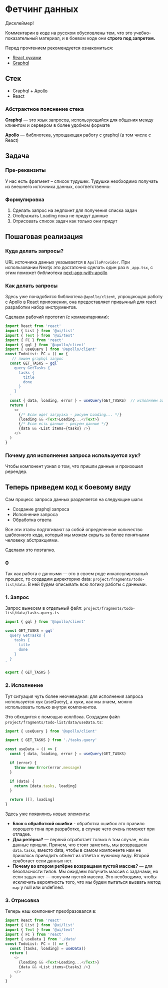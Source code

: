 # Фетчинг данных

Дисклеймер!

Комментарии в коде на русском обусловлены тем, что это учебно-показательный материал, и в боевом коде они **строго под запретом.**

Перед прочтением рекомендуется ознакомиться:

- [React хуками](https://ru.reactjs.org/docs/hooks-intro.html)
- [Graphql](https://graphql.org)

## Стек

- Graphql + [Apollo](https://www.apollographql.com)
- React

### Абстрактное пояснение стека

**Graphql** — это язык запросов, использующийся для общения между клиентом и сервером в более удобном формате

**Apollo** — библиотека, упрощающая работу с graphql (в том числе с React)

## Задача

### Пре-реквизиты

У нас есть фрагмент – список тудушек. Тудушки необходимо получать из внешнего источника данных, соответственно:

### Формулировка

1. Сделать запрос на эндпоинт для получения списка задач
2. Отображать Loading пока не придут данные
3. Отрисовать список задач как только они придут

## Пошаговая реализация

### Куда делать запросы?

URL источника данных указывается в `ApolloProvider`. При использовании Nextjs это достаточно сделать один раз в `_app.tsx`, с этим поможет библиотека [next-app-with-apollo](https://github.com/atls/nextjs/tree/master/packages/next-app-with-apollo)

### Как делать запросы

Здесь уже понадобится библиотека `@apollo/client`, упрощающая работу с Apollo в React приложении, она предоставляет привычный для react разработки набор инструментов.

Сделаем рабочий прототип (с комментариями):

```js
import React from 'react'
import { List } from '@ui/list'
import { Text } from '@ui/text'
import { FC } from 'react'
import { gql } from '@apollo/client'
import { useQuery } from '@apollo/client'
const TodoList: FC = () => {
   // пишем graphql запрос
  const GET_TASKS = gql`
    query GetTasks {
      tasks {
        title
        done
      }
    }
  `
  const { data, loading, error } = useQuery(GET_TASKS)  // исполняем запрос
  return (
    <>
      {/* Если идет загрузка - рисуем Loading... */}
      {loading && <Text>Loading...</Text>}
      {/* Если есть данные - рисуем данные */}
      {data && <List items={tasks} />}
    </>
  )
}
```

### Почему для исполнения запроса используется хук?

Чтобы компонент узнал о том, что пришли данные и произошел ререндер.

## Теперь приведем код к боевому виду

Сам процесс запроса данных разделяется на следующие шаги:

- Создание graphql запроса
- Исполнение запроса
- Обработка ответа

Все эти этапы подтягивают за собой определенное количество шаблонного кода, который мы можем скрыть за более понятными человеку абстракциями.

Сделаем это поэтапно.

### 0

Так как работа с данными — это в своем роде инкапсулированый процесс, то создадим директорию data: `project/fragments/todo-list/data`. В ней будем описывать всю логику работы с данными.

### 1. Запрос

Запрос вынесем в отдельный файл: `project/fragments/todo-list/data/tasks.query.ts`

```js
import { gql } from '@apollo/client'

const GET_TASKS = gql`
  query GetTasks {
    tasks {
      title
      done
    }
  }
`

export { GET_TASKS }
```

### 2. Исполнение

Тут ситуация чуть более неочевидная: для исполнения запроса используется хук (useQuery), а хуки, как мы знаем, можно использовать только внутри компонентов.

Это обходится с помощью коллбэка. Создадим файл `project/fragments/todo-list/data/useData.ts`:

```js
import { useQuery } from '@apollo/client'

import { GET_TASKS } from './tasks.query'

const useData = () => {
  const { data, loading, error } = useQuery(GET_TASKS)

  if (error) {
    throw new Error(error.message)
  }

  if (data) {
    return [data.tasks, loading]
  }

  return [[], loading]
}
```

Здесь уже появились новые элементы:

- **Блок с обработкой ошибки** - обработка ошибок это правило хорошего тона при разработке, в случае чего очень поможет при отладке.
- **Два ретёрна?** — первый отработает только в том случае, если данные пришли. Причем, что стоит заметить, мы возвращаем `data.tasks`, вместо data, чтобы в самом компоненте нам не пришлось приводить объект из ответа к нужному виду. Второй сработает если данных нет.
- **Почему во втором ретёрне возвращаем пустой массив?** — для безопасности типов. Мы ожидаем получить массив с задачами, но если задач нет — получим пустой массив.
  Это необходимо, чтобы исключить вероятность того, что мы будем пытаться вызвать метод `map` у null или undefined.

### 3. Отрисовка

Теперь наш компонент преобразовался в:

```js
import React from 'react'
import { List } from '@ui/list'
import { Text } from '@ui/text'
import { FC } from 'react'
import { useData } from './data'
const TodoList: FC = () => {
  const [tasks, loading] = useData()
  return (
    <>
      {loading && <Text>Loading...</Text>}
      {data && <List items={tasks} />}
    </>
  )
}
```

